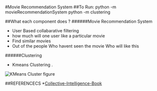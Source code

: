 #Movie Recommendation System
##To Run:
     python -m movieRecommendationSystem
     python -m clustering


##What each component does ?
######Movie Recommendation System
* User Based collabarative filtering
* how much will one user like a particular  movie
* Find similar movies
* Out of the people Who havent seen the movie Who will like this 

######Clustering
* Kmeans Clustering .

![KMeans Cluster figure]( clustering/clutser.png "Cluster Centres Creation")


##REFERENCECS
*[Collective-Intelligence-Book](http://www.amazon.com/Programming-Collective-Intelligence-Building-Applications/dp/0596529325)


